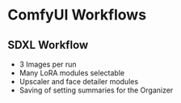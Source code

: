 # ComfyUI Workflows

## SDXL Workflow

- 3 Images per run
- Many LoRA modules selectable
- Upscaler and face detailer modules
- Saving of setting summaries for the Organizer
